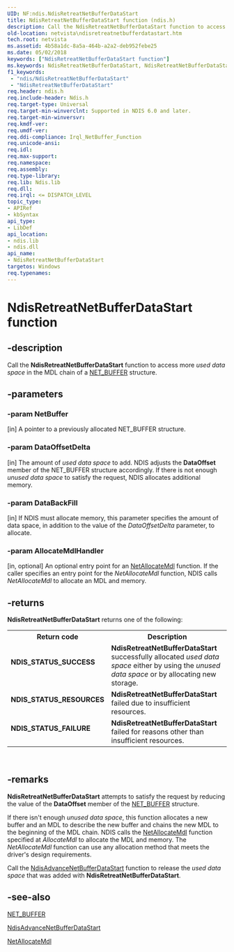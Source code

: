 ```yaml
---
UID: NF:ndis.NdisRetreatNetBufferDataStart
title: NdisRetreatNetBufferDataStart function (ndis.h)
description: Call the NdisRetreatNetBufferDataStart function to access more used data space in the MDL chain of a NET_BUFFER structure.
old-location: netvista\ndisretreatnetbufferdatastart.htm
tech.root: netvista
ms.assetid: 4b58a1dc-8a5a-464b-a2a2-deb952febe25
ms.date: 05/02/2018
keywords: ["NdisRetreatNetBufferDataStart function"]
ms.keywords: NdisRetreatNetBufferDataStart, NdisRetreatNetBufferDataStart function [Network Drivers Starting with Windows Vista], ndis/NdisRetreatNetBufferDataStart, ndis_netbuf_functions_ref_1075cc2e-490a-4b90-93d9-269e226e8dde.xml, netvista.ndisretreatnetbufferdatastart
f1_keywords:
 - "ndis/NdisRetreatNetBufferDataStart"
 - "NdisRetreatNetBufferDataStart"
req.header: ndis.h
req.include-header: Ndis.h
req.target-type: Universal
req.target-min-winverclnt: Supported in NDIS 6.0 and later.
req.target-min-winversvr: 
req.kmdf-ver: 
req.umdf-ver: 
req.ddi-compliance: Irql_NetBuffer_Function
req.unicode-ansi: 
req.idl: 
req.max-support: 
req.namespace: 
req.assembly: 
req.type-library: 
req.lib: Ndis.lib
req.dll: 
req.irql: <= DISPATCH_LEVEL
topic_type:
- APIRef
- kbSyntax
api_type:
- LibDef
api_location:
- ndis.lib
- ndis.dll
api_name:
- NdisRetreatNetBufferDataStart
targetos: Windows
req.typenames: 
---
```


# NdisRetreatNetBufferDataStart function


## -description


Call the 
  <b>NdisRetreatNetBufferDataStart</b> function to access more 
  <i>used data space</i> in the MDL chain of a 
  <a href="https://docs.microsoft.com/windows-hardware/drivers/ddi/ndis/ns-ndis-_net_buffer">NET_BUFFER</a> structure.


## -parameters




### -param NetBuffer 
[in]
A pointer to a previously allocated NET_BUFFER structure.


### -param DataOffsetDelta 
[in]
The amount of 
     <i>used data space</i> to add. NDIS adjusts the 
     <b>DataOffset</b> member of the NET_BUFFER structure accordingly. If there is not enough 
     <i>unused data space</i> to satisfy the request, NDIS allocates additional memory.


### -param DataBackFill 
[in]
If NDIS must allocate memory, this parameter specifies the amount of data space, in addition to
     the value of the 
     <i>DataOffsetDelta</i> parameter, to allocate.


### -param AllocateMdlHandler 
[in, optional]
An optional entry point for an 
     <a href="https://docs.microsoft.com/windows-hardware/drivers/ddi/ndis/nc-ndis-net_buffer_allocate_mdl_handler">NetAllocateMdl</a> function. If the caller
     specifies an entry point for the 
     <i>NetAllocateMdl</i> function, NDIS calls 
     <i>NetAllocateMdl</i> to allocate an MDL and memory.


## -returns



<b>NdisRetreatNetBufferDataStart</b> returns one of the following:

<table>
<tr>
<th>Return code</th>
<th>Description</th>
</tr>
<tr>
<td width="40%">
<dl>
<dt><b>NDIS_STATUS_SUCCESS</b></dt>
</dl>
</td>
<td width="60%">
<b>NdisRetreatNetBufferDataStart</b> successfully allocated 
       <i>used data space</i> either by using the 
       <i>unused data space</i> or by allocating new storage.

</td>
</tr>
<tr>
<td width="40%">
<dl>
<dt><b>NDIS_STATUS_RESOURCES</b></dt>
</dl>
</td>
<td width="60%">
<b>NdisRetreatNetBufferDataStart</b> failed due to insufficient resources.

</td>
</tr>
<tr>
<td width="40%">
<dl>
<dt><b>NDIS_STATUS_FAILURE</b></dt>
</dl>
</td>
<td width="60%">
<b>NdisRetreatNetBufferDataStart</b> failed for reasons other than insufficient resources.

</td>
</tr>
</table>
 




## -remarks



<b>NdisRetreatNetBufferDataStart</b> attempts to satisfy the request by reducing the value of the 
    <b>DataOffset</b> member of the 
    <a href="https://docs.microsoft.com/windows-hardware/drivers/ddi/ndis/ns-ndis-_net_buffer">NET_BUFFER</a> structure.

If there isn't enough 
    <i>unused data space</i>, this function allocates a new buffer and an MDL to describe the new buffer and
    chains the new MDL to the beginning of the MDL chain. NDIS calls the 
    <a href="https://docs.microsoft.com/windows-hardware/drivers/ddi/ndis/nc-ndis-net_buffer_allocate_mdl_handler">NetAllocateMdl</a> function specified at 
    <i>AllocateMdl</i> to allocate the MDL and memory. The 
    <i>NetAllocateMdl</i> function can use any allocation method that meets the
    driver's design requirements.

Call the 
    <a href="https://docs.microsoft.com/windows-hardware/drivers/ddi/ndis/nf-ndis-ndisadvancenetbufferdatastart">
    NdisAdvanceNetBufferDataStart</a> function to release the 
    <i>used data space</i> that was added with 
    <b>NdisRetreatNetBufferDataStart</b>.




## -see-also




<a href="https://docs.microsoft.com/windows-hardware/drivers/ddi/ndis/ns-ndis-_net_buffer">NET_BUFFER</a>



<a href="https://docs.microsoft.com/windows-hardware/drivers/ddi/ndis/nf-ndis-ndisadvancenetbufferdatastart">
   NdisAdvanceNetBufferDataStart</a>



<a href="https://docs.microsoft.com/windows-hardware/drivers/ddi/ndis/nc-ndis-net_buffer_allocate_mdl_handler">NetAllocateMdl</a>
 

 

